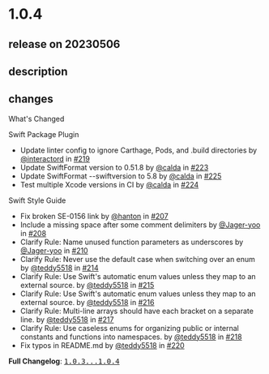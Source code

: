 # 1.0.4

## release on 20230506

## description

## changes

What's Changed

Swift Package Plugin

* Update linter config to ignore Carthage, Pods, and .build directories by <a class="user-mention notranslate" data-hovercard-type="user" data-hovercard-url="/users/interactord/hovercard" data-octo-click="hovercard-link-click" data-octo-dimensions="link_type:self" href="https://github.com/interactord">@interactord</a> in <a class="issue-link js-issue-link" data-error-text="Failed to load title" data-id="1648880221" data-permission-text="Title is private" data-url="https://github.com/airbnb/swift/issues/219" data-hovercard-type="pull_request" data-hovercard-url="/airbnb/swift/pull/219/hovercard" href="https://github.com/airbnb/swift/pull/219">#219</a>
* Update SwiftFormat version to 0.51.8 by <a class="user-mention notranslate" data-hovercard-type="user" data-hovercard-url="/users/calda/hovercard" data-octo-click="hovercard-link-click" data-octo-dimensions="link_type:self" href="https://github.com/calda">@calda</a> in <a class="issue-link js-issue-link" data-error-text="Failed to load title" data-id="1697974970" data-permission-text="Title is private" data-url="https://github.com/airbnb/swift/issues/223" data-hovercard-type="pull_request" data-hovercard-url="/airbnb/swift/pull/223/hovercard" href="https://github.com/airbnb/swift/pull/223">#223</a>
* Update SwiftFormat --swiftversion to 5.8 by <a class="user-mention notranslate" data-hovercard-type="user" data-hovercard-url="/users/calda/hovercard" data-octo-click="hovercard-link-click" data-octo-dimensions="link_type:self" href="https://github.com/calda">@calda</a> in <a class="issue-link js-issue-link" data-error-text="Failed to load title" data-id="1698000756" data-permission-text="Title is private" data-url="https://github.com/airbnb/swift/issues/225" data-hovercard-type="pull_request" data-hovercard-url="/airbnb/swift/pull/225/hovercard" href="https://github.com/airbnb/swift/pull/225">#225</a>
* Test multiple Xcode versions in CI by <a class="user-mention notranslate" data-hovercard-type="user" data-hovercard-url="/users/calda/hovercard" data-octo-click="hovercard-link-click" data-octo-dimensions="link_type:self" href="https://github.com/calda">@calda</a> in <a class="issue-link js-issue-link" data-error-text="Failed to load title" data-id="1697995983" data-permission-text="Title is private" data-url="https://github.com/airbnb/swift/issues/224" data-hovercard-type="pull_request" data-hovercard-url="/airbnb/swift/pull/224/hovercard" href="https://github.com/airbnb/swift/pull/224">#224</a>

Swift Style Guide

* Fix broken SE-0156 link by <a class="user-mention notranslate" data-hovercard-type="user" data-hovercard-url="/users/hanton/hovercard" data-octo-click="hovercard-link-click" data-octo-dimensions="link_type:self" href="https://github.com/hanton">@hanton</a> in <a class="issue-link js-issue-link" data-error-text="Failed to load title" data-id="1456230576" data-permission-text="Title is private" data-url="https://github.com/airbnb/swift/issues/207" data-hovercard-type="pull_request" data-hovercard-url="/airbnb/swift/pull/207/hovercard" href="https://github.com/airbnb/swift/pull/207">#207</a>
* Include a missing space after some comment delimiters by <a class="user-mention notranslate" data-hovercard-type="user" data-hovercard-url="/users/Jager-yoo/hovercard" data-octo-click="hovercard-link-click" data-octo-dimensions="link_type:self" href="https://github.com/Jager-yoo">@Jager-yoo</a> in <a class="issue-link js-issue-link" data-error-text="Failed to load title" data-id="1464859166" data-permission-text="Title is private" data-url="https://github.com/airbnb/swift/issues/208" data-hovercard-type="pull_request" data-hovercard-url="/airbnb/swift/pull/208/hovercard" href="https://github.com/airbnb/swift/pull/208">#208</a>
* Clarify Rule: Name unused function parameters as underscores by <a class="user-mention notranslate" data-hovercard-type="user" data-hovercard-url="/users/Jager-yoo/hovercard" data-octo-click="hovercard-link-click" data-octo-dimensions="link_type:self" href="https://github.com/Jager-yoo">@Jager-yoo</a> in <a class="issue-link js-issue-link" data-error-text="Failed to load title" data-id="1523591373" data-permission-text="Title is private" data-url="https://github.com/airbnb/swift/issues/210" data-hovercard-type="pull_request" data-hovercard-url="/airbnb/swift/pull/210/hovercard" href="https://github.com/airbnb/swift/pull/210">#210</a>
* Clarify Rule: Never use the default case when switching over an enum by <a class="user-mention notranslate" data-hovercard-type="user" data-hovercard-url="/users/teddy5518/hovercard" data-octo-click="hovercard-link-click" data-octo-dimensions="link_type:self" href="https://github.com/teddy5518">@teddy5518</a> in <a class="issue-link js-issue-link" data-error-text="Failed to load title" data-id="1632372249" data-permission-text="Title is private" data-url="https://github.com/airbnb/swift/issues/214" data-hovercard-type="pull_request" data-hovercard-url="/airbnb/swift/pull/214/hovercard" href="https://github.com/airbnb/swift/pull/214">#214</a>
* Clarify Rule: Use Swift's automatic enum values unless they map to an external source. by <a class="user-mention notranslate" data-hovercard-type="user" data-hovercard-url="/users/teddy5518/hovercard" data-octo-click="hovercard-link-click" data-octo-dimensions="link_type:self" href="https://github.com/teddy5518">@teddy5518</a> in <a class="issue-link js-issue-link" data-error-text="Failed to load title" data-id="1634149562" data-permission-text="Title is private" data-url="https://github.com/airbnb/swift/issues/215" data-hovercard-type="pull_request" data-hovercard-url="/airbnb/swift/pull/215/hovercard" href="https://github.com/airbnb/swift/pull/215">#215</a>
* Clarify Rule: Use Swift's automatic enum values unless they map to an external source. by <a class="user-mention notranslate" data-hovercard-type="user" data-hovercard-url="/users/teddy5518/hovercard" data-octo-click="hovercard-link-click" data-octo-dimensions="link_type:self" href="https://github.com/teddy5518">@teddy5518</a> in <a class="issue-link js-issue-link" data-error-text="Failed to load title" data-id="1634444938" data-permission-text="Title is private" data-url="https://github.com/airbnb/swift/issues/216" data-hovercard-type="pull_request" data-hovercard-url="/airbnb/swift/pull/216/hovercard" href="https://github.com/airbnb/swift/pull/216">#216</a>
* Clarify Rule: Multi-line arrays should have each bracket on a separate line. by <a class="user-mention notranslate" data-hovercard-type="user" data-hovercard-url="/users/teddy5518/hovercard" data-octo-click="hovercard-link-click" data-octo-dimensions="link_type:self" href="https://github.com/teddy5518">@teddy5518</a> in <a class="issue-link js-issue-link" data-error-text="Failed to load title" data-id="1636834893" data-permission-text="Title is private" data-url="https://github.com/airbnb/swift/issues/217" data-hovercard-type="pull_request" data-hovercard-url="/airbnb/swift/pull/217/hovercard" href="https://github.com/airbnb/swift/pull/217">#217</a>
* Clarify Rule: Use caseless enums for organizing public or internal constants and functions into namespaces. by <a class="user-mention notranslate" data-hovercard-type="user" data-hovercard-url="/users/teddy5518/hovercard" data-octo-click="hovercard-link-click" data-octo-dimensions="link_type:self" href="https://github.com/teddy5518">@teddy5518</a> in <a class="issue-link js-issue-link" data-error-text="Failed to load title" data-id="1647463591" data-permission-text="Title is private" data-url="https://github.com/airbnb/swift/issues/218" data-hovercard-type="pull_request" data-hovercard-url="/airbnb/swift/pull/218/hovercard" href="https://github.com/airbnb/swift/pull/218">#218</a>
* Fix typos in README.md by <a class="user-mention notranslate" data-hovercard-type="user" data-hovercard-url="/users/teddy5518/hovercard" data-octo-click="hovercard-link-click" data-octo-dimensions="link_type:self" href="https://github.com/teddy5518">@teddy5518</a> in <a class="issue-link js-issue-link" data-error-text="Failed to load title" data-id="1657670631" data-permission-text="Title is private" data-url="https://github.com/airbnb/swift/issues/220" data-hovercard-type="pull_request" data-hovercard-url="/airbnb/swift/pull/220/hovercard" href="https://github.com/airbnb/swift/pull/220">#220</a>

<strong>Full Changelog</strong>: <a class="commit-link" href="https://github.com/airbnb/swift/compare/1.0.3...1.0.4"><tt>1.0.3...1.0.4</tt></a>


